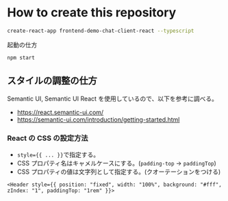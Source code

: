 # How to create this repository

```sh
create-react-app frontend-demo-chat-client-react --typescript
```

起動の仕方

```sh
npm start
```

## スタイルの調整の仕方

Semantic UI, Semantic UI React を使用しているので、以下を参考に調べる。

- https://react.semantic-ui.com/
- https://semantic-ui.com/introduction/getting-started.html

### React の CSS の設定方法

- `style={{ ... }}`で指定する。
- CSS プロパティ名はキャメルケースにする。(`padding-top` -> `paddingTop`)
- CSS プロパティの値は文字列として指定する。(クオーテーションをつける)

```react
<Header style={{ position: "fixed", width: "100%", background: "#fff", zIndex: "1", paddingTop: "1rem" }}>
```
